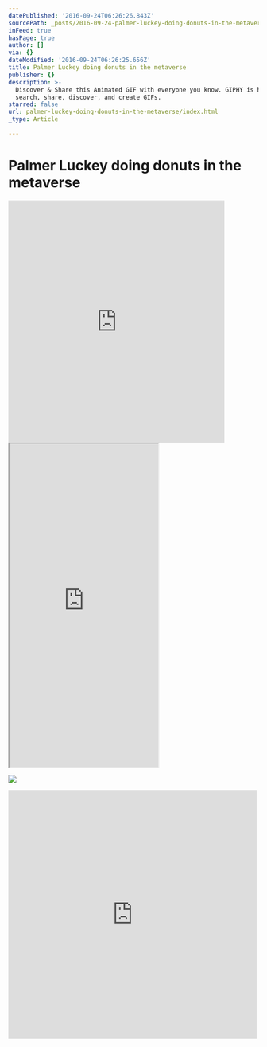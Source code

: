 ```yaml
---
datePublished: '2016-09-24T06:26:26.843Z'
sourcePath: _posts/2016-09-24-palmer-luckey-doing-donuts-in-the-metaverse.md
inFeed: true
hasPage: true
author: []
via: {}
dateModified: '2016-09-24T06:26:25.656Z'
title: Palmer Luckey doing donuts in the metaverse
publisher: {}
description: >-
  Discover & Share this Animated GIF with everyone you know. GIPHY is how you
  search, share, discover, and create GIFs.
starred: false
url: palmer-luckey-doing-donuts-in-the-metaverse/index.html
_type: Article

---
```

# Palmer Luckey doing donuts in the metaverse

<iframe src="http://cdn.embedly.com/widgets/media.html?src=https%3A%2F%2Fgiphy.com%2Fembed%2Fl0HlCsuCNQcIkaYeY%2Ftwitter%2Fiframe&amp;src_secure=1&amp;url=http%3A%2F%2Fgiphy.com%2Fgifs%2Fl0HlCsuCNQcIkaYeY&amp;image=https%3A%2F%2Fmedia.giphy.com%2Fmedia%2Fl0HlCsuCNQcIkaYeY%2Fgiphy-downsized-large.gif&amp;key=b7d04c9b404c499eba89ee7072e1c4f7&amp;type=text%2Fhtml&amp;schema=giphy" width="435" height="487" scrolling="no" frameborder="0" allowfullscreen="" style=""></iframe>

<iframe src="https://the-grid.github.io/ed-userhtml/?g=eJwlzUsOwiAQANCrEIzbQn8jYNu7gA6fRAKBSbS378J3gbcl32xG1ttr55GodiOErXXIiLmUobQgbiF1EtKidzAq7Wa1rH5ZnYbRK5hQPXAGxVmn84M7_6Y3RaPl_ckiphDJwCTrjx-b-GfHBcolJSQ" height="650" style=""></iframe>

![](https://s3-us-west-2.amazonaws.com/the-grid-img/p/cb0bf7ab83af1f5cb66acb43f9449a90d92c0c60.jpg)

<iframe src="https://cdn.embedly.com/widgets/media.html?src=https%3A%2F%2Fw.soundcloud.com%2Fplayer%2F%3Fvisual%3Dtrue%26url%3Dhttp%253A%252F%252Fapi.soundcloud.com%252Ftracks%252F222969505%26show_artwork%3Dtrue&amp;url=https%3A%2F%2Fsoundcloud.com%2Ftycho%2Felsewhere-burning-man-sunrise-set-2015&amp;image=http%3A%2F%2Fi1.sndcdn.com%2Fartworks-000128924243-gpl7z1-t500x500.jpg&amp;key=b7d04c9b404c499eba89ee7072e1c4f7&amp;type=text%2Fhtml&amp;schema=soundcloud" width="500" height="500" scrolling="no" frameborder="0" allowfullscreen="" style=""></iframe>
